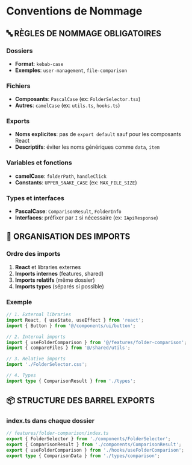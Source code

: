 # Conventions de Nommage

## 🔤 RÈGLES DE NOMMAGE OBLIGATOIRES

### Dossiers
- **Format**: `kebab-case` 
- **Exemples**: `user-management`, `file-comparison`

### Fichiers
- **Composants**: `PascalCase` (ex: `FolderSelector.tsx`)
- **Autres**: `camelCase` (ex: `utils.ts`, `hooks.ts`)

### Exports
- **Noms explicites**: pas de `export default` sauf pour les composants React
- **Descriptifs**: éviter les noms génériques comme `data`, `item`

### Variables et fonctions
- **camelCase**: `folderPath`, `handleClick`
- **Constants**: `UPPER_SNAKE_CASE` (ex: `MAX_FILE_SIZE`)

### Types et interfaces
- **PascalCase**: `ComparisonResult`, `FolderInfo`
- **Interfaces**: préfixer par `I` si nécessaire (ex: `IApiResponse`)

## 📁 ORGANISATION DES IMPORTS

### Ordre des imports
1. **React** et libraries externes
2. **Imports internes** (features, shared)
3. **Imports relatifs** (même dossier)
4. **Imports types** (séparés si possible)

### Exemple
```typescript
// 1. External libraries
import React, { useState, useEffect } from 'react';
import { Button } from '@/components/ui/button';

// 2. Internal imports
import { useFolderComparison } from '@/features/folder-comparison';
import { compareFiles } from '@/shared/utils';

// 3. Relative imports
import './FolderSelector.css';

// 4. Types
import type { ComparisonResult } from './types';
```

## 📦 STRUCTURE DES BARREL EXPORTS

### index.ts dans chaque dossier
```typescript
// features/folder-comparison/index.ts
export { FolderSelector } from './components/FolderSelector';
export { ComparisonResult } from './components/ComparisonResult';
export { useFolderComparison } from './hooks/useFolderComparison';
export type { ComparisonData } from './types/comparison';
```